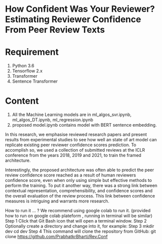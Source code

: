 # How Confident Was Your Reviewer? Estimating Reviewer Confidence From Peer Review Texts 


# Requirement

1. Python 3.6
2. Tensorflow 2.x
3. Transformer
4. Sentence Transformer

# Content

1. All the Machine Learning models are in ml_algos_svr.ipynb, ml_algos_DT.ipynb, ml_regression.ipynb
2. proposed model.ipynb contains model with BERT sentence embedding.

In this research, we emphasise reviewed research papers and present results from experimental studies to see how well an state of art model can replicate existing peer reviewer confidence scores prediction. To accomplish so, we used a collection of submitted reviews at the ICLR conference from the years 2018, 2019 and 2021, to train the framed architecture.

Interestingly, the proposed architecture was often able to predict the peer review confidence score reached as a result of human reviewers confidence score, even when only using simple but effective methods to perform the training. To put it another way, there was a strong link between contextual representation, comprehensibility, and confidence scores and the overall evaluation of the review process. This link between confidence measures is intriguing and warrants more research.

How to run it ... ? We recommend using google colab to run it. (provided how to run on google colab plateform , running in terminal will be similar) Step 1 Click that Git Bash icon that will open a terminal window. Step 2 Optionally create a directory and change into it, for example: Step 3 mkdir dev cd dev Step 4 This command will clone the repository from GitHub: git clone https://github.com/PrabhatkrBharti/Rev.Conf
